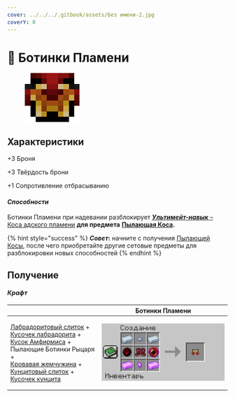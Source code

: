 ```yaml
---
cover: ../../../.gitbook/assets/Без имени-2.jpg
coverY: 0
---
```


# 👟 Ботинки Пламени

<figure><img src="../../../.gitbook/assets/image (3).png" alt=""><figcaption></figcaption></figure>

## Характеристики

\+3 Броня

\+3 Твёрдость брони

\+1 Сопротивление отбрасыванию

#### _Способности_

Ботинки Пламени при надевании разблокирует [_**Ультимейт-навык**_ – Коса адского пламени](kosa-plameni/#sposobnosti) **для предмета** [**Пылающая Коса**](kosa-plameni/)**.**

{% hint style="success" %}
_**Совет**_**:** начните с получения [Пылающей Косы](kosa-plameni/), после чего приобретайте другие сетовые предметы для разблокировки новых способностей
{% endhint %}

## Получение

#### _Крафт_

|                                                                                                                                                                                                                                                                                                                                                                                                                                                                                                                                                                                         | Ботинки Пламени                                                              |
| --------------------------------------------------------------------------------------------------------------------------------------------------------------------------------------------------------------------------------------------------------------------------------------------------------------------------------------------------------------------------------------------------------------------------------------------------------------------------------------------------------------------------------------------------------------------------------------- | ---------------------------------------------------------------------------- |
| <p><a href="../../materialy/metally-i-mineraly/labradoritovyi-slitok.md">Лабрадоритовый слиток</a> +<br><a href="../../materialy/metally-i-mineraly/kusochek-labradorita.md">Кусочек лабрадорита</a> +<br><a href="../../materialy/amthirmis_lump.md">Кусок Амфирмиса</a> +<br>Пылающие Ботинки Рыцаря +<br><a href="../../materialy/blood_pearl_of_teleportation.md">Кровавая жемчужина</a> +<br><a href="../../materialy/metally-i-mineraly/kuncitovyi-slitok.md">Кунцитовый слиток</a> +<br><a href="../../materialy/metally-i-mineraly/kusochek-kuncita.md">Кусочек кунцита</a></p> | <img src="../../../.gitbook/assets/4.PNG" alt="Этап 1" data-size="original"> |

